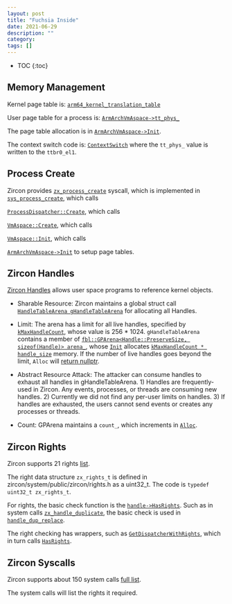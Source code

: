 ```yaml
---
layout: post
title: "Fuchsia Inside"
date: 2021-06-29
description: ""
category: 
tags: []
---
```

* TOC
{:toc}
## Memory Management

Kernel page table is:
[`arm64_kernel_translation_table`](https://cs.opensource.google/fuchsia/fuchsia/+/releases/f4:zircon/kernel/arch/arm64/mmu.cc;l=78)

User page table for a process is:
[`ArmArchVmAspace->tt_phys_`](https://cs.opensource.google/fuchsia/fuchsia/+/releases/f4:zircon/kernel/arch/arm64/include/arch/aspace.h;l=152)

The page table allocation is in [`ArmArchVmAspace->Init`](https://cs.opensource.google/fuchsia/fuchsia/+/releases/f4:zircon/kernel/arch/arm64/mmu.cc;l=1589).


The context switch code is:
[`ContextSwitch`](https://cs.opensource.google/fuchsia/fuchsia/+/releases/f4:zircon/kernel/arch/arm64/mmu.cc;l=1656) where the `tt_phys_` value is written to the `ttbr0_el1`.


## Process Create
Zircon provides [`zx_process_create`](https://fuchsia.dev/fuchsia-src/reference/syscalls/process_create) syscall, which is implemented in
[`sys_process_create`](https://cs.opensource.google/fuchsia/fuchsia/+/releases/f4:zircon/kernel/lib/syscalls/task.cc;l=207), which calls

[`ProcessDispatcher::Create`](https://cs.opensource.google/fuchsia/fuchsia/+/releases/f4:zircon/kernel/object/process_dispatcher.cc;l=64), which calls

[`VmAspace::Create`](https://cs.opensource.google/fuchsia/fuchsia/+/releases/f4:zircon/kernel/object/process_dispatcher.cc;l=163), which calls

[`VmAspace::Init`](https://cs.opensource.google/fuchsia/fuchsia/+/releases/f4:zircon/kernel/object/process_dispatcher.cc;l=125), which calls

[`ArmArchVmAspace->Init`](https://cs.opensource.google/fuchsia/fuchsia/+/releases/f4:zircon/kernel/arch/arm64/mmu.cc;l=1589) to setup page tables.

## Zircon Handles
[Zircon Handles](https://fuchsia.dev/fuchsia-src/concepts/kernel/handles) allows user space programs to reference kernel objects.

* Sharable Resource: 
Zircon maintains a global struct call [`HandleTableArena gHandleTableArena`](https://cs.opensource.google/fuchsia/fuchsia/+/main:zircon/kernel/object/handle.cc;l=76) for allocating all Handles.

* Limit:
The arena has a limit for all live handles, specified by [`kMaxHandleCount`](https://cs.opensource.google/fuchsia/fuchsia/+/main:zircon/kernel/object/handle.cc;l=18), whose value is 256 * 1024.
`gHandleTableArena` contains a member of [`fbl::GPArena<Handle::PreserveSize, sizeof(Handle)> arena_`](https://cs.opensource.google/fuchsia/fuchsia/+/main:zircon/kernel/object/include/object/handle.h;l=154), whose [`Init`](https://cs.opensource.google/fuchsia/fuchsia/+/main:zircon/kernel/lib/fbl/include/fbl/gparena.h;l=42) allocates [`kMaxHandleCount * handle_size`](https://cs.opensource.google/fuchsia/fuchsia/+/main:zircon/kernel/object/handle.cc;l=78) memory. If the number of live handles goes beyond the limit, `Alloc` will [return nullptr](https://cs.opensource.google/fuchsia/fuchsia/+/main:zircon/kernel/lib/fbl/include/fbl/gparena.h;l=121).

* Abstract Resource Attack:
The attacker can consume handles to exhaust all handles in gHandleTableArena. 1) Handles are frequently-used in Zircon. Any events, processes, or threads are consuming new handles. 2) Currently we did not find any per-user limits on handles. 3) If handles are exhausted, the users cannot send events or creates any processes or threads.

* Count:
GPArena maintains a `count_`, which increments in [`Alloc`](https://cs.opensource.google/fuchsia/fuchsia/+/main:zircon/kernel/lib/fbl/include/fbl/gparena.h;l=126).

## Zircon Rights
Zircon supports 21 rights [list](https://fuchsia.dev/fuchsia-src/concepts/kernel/rights).

The right data structure `zx_rights_t` is defined in zircon/system/public/zircon/rights.h as a uint32_t. The code is `typedef uint32_t zx_rights_t`.

For rights, the basic check function is the [`handle->HasRights`](https://cs.opensource.google/fuchsia/fuchsia/+/releases/f5:zircon/kernel/object/include/object/handle.h;l=58). Such as in system calls [`zx_handle_duplicate`](https://cs.opensource.google/fuchsia/fuchsia/+/releases/f5:zircon/kernel/lib/syscalls/handle_ops.cc;l=76), the basic check is used in [`handle_dup_replace`](https://cs.opensource.google/fuchsia/fuchsia/+/releases/f5:zircon/kernel/lib/syscalls/handle_ops.cc;l=55).

The right checking has wrappers, such as [`GetDispatcherWithRights`](https://cs.opensource.google/fuchsia/fuchsia/+/releases/f5:zircon/kernel/object/include/object/handle_table.h;l=106;drc=0f821e5b7178e9fdd7f445a7211d57fd0e814d0f), which in turn calls [`HasRights`](https://cs.opensource.google/fuchsia/fuchsia/+/releases/f5:zircon/kernel/object/include/object/handle_table.h;l=241;drc=0f821e5b7178e9fdd7f445a7211d57fd0e814d0f).




## Zircon Syscalls
Zircon supports about 150 system calls [full list](https://fuchsia.dev/fuchsia-src/reference/syscalls).

The system calls will list the rights it required.